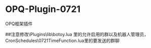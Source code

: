 # OPQ-Plugin-0721
OPQ框架插件

##注意修改\Plugins\lib\botoy.lua 里的允许启用的群以及机器人管理员，CronSchedules\0721TimeFunction.lua里的要发送的群聊
